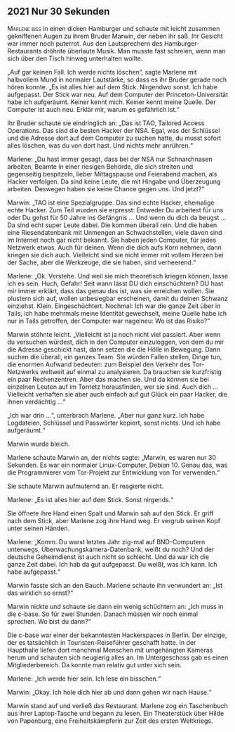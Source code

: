 ## **2021** Nur 30 Sekunden

<span style="font-variant:small-caps;">Marlene biss</span> in einen dicken Hamburger und schaute mit leicht zusammen gekniffenen Augen zu ihrem Bruder Marwin, der neben ihr saß.
Ihr Gesicht war immer noch puterrot.
Aus den Lautsprechern des Hamburger-Restaurants dröhnte überlaute Musik.
Man musste fast schreien, wenn man sich über den Tisch hinweg unterhalten wollte.

„Auf gar keinen Fall.
Ich werde nichts löschen“, sagte Marlene mit halbvollem Mund in normaler Lautstärke, so dass es ihr Bruder gerade noch hören konnte.
„Es ist alles hier auf dem Stick.
Nirgendwo sonst.
Ich habe aufgepasst.
Der Stick war neu.
Auf dem Computer der Princeton-Universität habe ich aufgeräumt.
Keiner kennt mich.
Keiner kennt meine Quelle.
Der Computer ist auch neu.
Erklär mir, warum es gefährlich ist.“

Ihr Bruder schaute sie eindringlich an: „Das ist TAO, Tailored Access Operations.
Das sind die besten Hacker der NSA.
Egal, was der Schlüssel und die Adresse dort auf dem Computer zu suchen hatte, du musst sofort alles löschen, was du von dort hast.
Und nichts mehr anrühren.“

Marlene: „Du hast immer gesagt, dass bei der NSA nur Schnarchnasen arbeiten, Beamte in einer riesigen Behörde, die sich streiten und gegenseitig bespitzeln, lieber Mittagspause und Feierabend machen, als Hacker verfolgen.
Da sind keine Leute, die mit Hingabe und Überzeugung arbeiten.
Deswegen haben sie keine Chance gegen uns. Und jetzt?“

Marwin: „TAO ist eine Spezialgruppe.
Das sind echte Hacker, ehemalige echte Hacker.
Zum Teil wurden sie erpresst: Entweder Du arbeitest für uns oder Du gehst für 50 Jahre ins Gefängnis … Und wenn du dich da beugst … Da sind echt super Leute dabei.
Die kommen überall rein.
Und die haben eine Riesendatenbank mit Unmengen an Schwachstellen, viele davon sind im Internet noch gar nicht bekannt.
Sie haben jeden Computer, für jedes Netzwerk etwas.
Auch für deinen.
Wenn die dich aufs Korn nehmen, dann kriegen sie dich auch.
Vielleicht sind sie nicht immer mit vollem Herzen bei der Sache, aber die Werkzeuge, die sie haben, sind verheerend.“

Marlene: „Ok.
Verstehe.
Und weil sie mich theoretisch kriegen können, lasse ich es sein.
Huch, Gefahr!
Seit wann lässt DU dich einschüchtern?
DU hast mir immer erklärt, dass das genau das ist, was sie erreichen wollen.
Sie plustern sich auf, wollen unbesiegbar erscheinen, damit du deinen Schwanz einziehst.
Klein.
Eingeschüchtert.
Nochmal: Ich war die ganze Zeit über in Tails, ich habe mehrmals meine Identität gewechselt, meine Quelle habe ich nur in Tails getroffen, der Computer war nagelneu: Wo ist das Risiko?“

Marwin stöhnte leicht.
„Vielleicht ist ja noch nicht viel passiert. Aber wenn du versuchen würdest, dich in den Computer einzuloggen, von dem du mir die Adresse geschickt hast, dann setzen die die Hölle in Bewegung.
Dann suchen die überall, ein ganzes Team.
Sie würden Fallen stellen, Dinge tun, die enormen Aufwand bedeuten: zum Beispiel den Verkehr des Tor-Netzwerks weltweit auf einmal zu analysieren.
Da brauchen sie kurzfristig ein paar Rechenzentren.
Aber das machen sie.
Und da können sie bei einzelnen Leuten auf im Tornetz herausfinden, wer sie sind.
Auch dich … Vielleicht verhaften sie aber auch einfach auf gut Glück ein paar Hacker, die ihnen verdächtig …“

„Ich war drin …“, unterbrach Marlene.
„Aber nur ganz kurz.
Ich habe Logdateien, Schlüssel und Passwörter kopiert, sonst nichts.
Und ich habe aufgeräumt.“

Marwin wurde bleich.

Marlene schaute Marwin an, der nichts sagte: „Marwin, es waren nur 30 Sekunden.
Es war ein normaler Linux-Computer, Debian 10.
Genau das, was die Programmierer vom Tor-Projekt zur Entwicklung von Tor verwenden.“

Sie schaute Marwin aufmuternd an.
Er reagierte nicht.

Marlene: „Es ist alles hier auf dem Stick.
Sonst nirgends.“

Sie öffnete ihre Hand einen Spalt und Marwin sah auf den Stick.
Er griff nach dem Stick, aber Marlene zog ihre Hand weg.
Er vergrub seinen Kopf unter seinen Händen.

Marlene: „Komm.
Du warst letztes Jahr zig-mal auf BND-Computern unterwegs, Überwachungskamera-Datenbank, weißt du noch?
Und der deutsche Geheimdienst ist auch nicht so schlecht.
Und da war ich die ganze Zeit dabei.
Ich hab da gut aufgepasst.
Du weißt, was ich kann.
Ich habe aufgepasst.“

Marwin fasste sich an den Bauch.
Marlene schaute ihn verwundert an: „Ist das wirklich so ernst?“

Marwin nickte und schaute sie dann ein wenig schüchtern an: „Ich muss in die c-base.
So für zwei Stunden.
Danach müssen wir noch einmal sprechen.
Wo bist du dann?“

Die c-base war einer der bekanntesten Hackerspaces in Berlin.
Der einzige, der es tatsächlich in Touristen-Reiseführer geschafft hatte.
In der Haupthalle liefen dort manchmal Menschen mit umgehängten Kameras herum und schauten sich neugierig alles an.
Im Untergeschoss gab es einen Mitgliederbereich.
Da konnte man relativ gut unter sich sein.

Marlene: „Ich werde hier sein.
Ich lese ein bisschen.“

Marwin: „Okay.
Ich hole dich hier ab und dann gehen wir nach Hause.“

Marwin stand auf und verließ das Restaurant.
Marlene zog ein Taschenbuch aus ihrer Laptop-Tasche und begann zu lesen.
Ein Theaterstück über Hilde von Papenburg, eine Freiheitskämpferin zur Zeit des ersten Weltkriegs.
